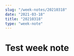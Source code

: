 ```yaml
---
slug: "/week-notes/20210318"
date: "2021-03-18"
title: "20210318"
type: "week-note"
---
```

# Test week note
